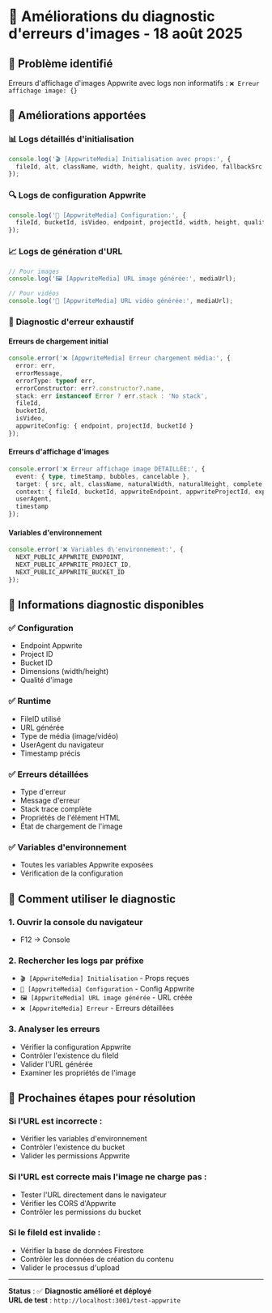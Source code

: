# 🐛 Améliorations du diagnostic d'erreurs d'images - 18 août 2025

## 🎯 Problème identifié
Erreurs d'affichage d'images Appwrite avec logs non informatifs : `❌ Erreur affichage image: {}`

## 🔧 Améliorations apportées

### 📊 **Logs détaillés d'initialisation**
```typescript
console.log('🎬 [AppwriteMedia] Initialisation avec props:', {
  fileId, alt, className, width, height, quality, isVideo, fallbackSrc, timestamp
});
```

### 🔍 **Logs de configuration Appwrite**
```typescript
console.log('🔧 [AppwriteMedia] Configuration:', {
  fileId, bucketId, isVideo, endpoint, projectId, width, height, quality
});
```

### 📈 **Logs de génération d'URL**
```typescript
// Pour images
console.log('🖼️ [AppwriteMedia] URL image générée:', mediaUrl);

// Pour vidéos  
console.log('🎥 [AppwriteMedia] URL vidéo générée:', mediaUrl);
```

### 🚨 **Diagnostic d'erreur exhaustif**

#### **Erreurs de chargement initial**
```typescript
console.error('❌ [AppwriteMedia] Erreur chargement média:', {
  error: err,
  errorMessage,
  errorType: typeof err,
  errorConstructor: err?.constructor?.name,
  stack: err instanceof Error ? err.stack : 'No stack',
  fileId,
  bucketId,
  isVideo,
  appwriteConfig: { endpoint, projectId, bucketId }
});
```

#### **Erreurs d'affichage d'images**
```typescript
console.error('❌ Erreur affichage image DÉTAILLÉE:', {
  event: { type, timeStamp, bubbles, cancelable },
  target: { src, alt, className, naturalWidth, naturalHeight, complete },
  context: { fileId, bucketId, appwriteEndpoint, appwriteProjectId, expectedUrl },
  userAgent,
  timestamp
});
```

#### **Variables d'environnement**
```typescript
console.error('❌ Variables d\'environnement:', {
  NEXT_PUBLIC_APPWRITE_ENDPOINT,
  NEXT_PUBLIC_APPWRITE_PROJECT_ID, 
  NEXT_PUBLIC_APPWRITE_BUCKET_ID
});
```

## 🎯 **Informations diagnostic disponibles**

### ✅ **Configuration**
- Endpoint Appwrite
- Project ID  
- Bucket ID
- Dimensions (width/height)
- Qualité d'image

### ✅ **Runtime**
- FileID utilisé
- URL générée
- Type de média (image/vidéo)
- UserAgent du navigateur
- Timestamp précis

### ✅ **Erreurs détaillées** 
- Type d'erreur
- Message d'erreur
- Stack trace complète
- Propriétés de l'élément HTML
- État de chargement de l'image

### ✅ **Variables d'environnement**
- Toutes les variables Appwrite exposées
- Vérification de la configuration

## 🔬 **Comment utiliser le diagnostic**

### 1. **Ouvrir la console du navigateur**
- F12 → Console

### 2. **Rechercher les logs par préfixe**
- `🎬 [AppwriteMedia] Initialisation` - Props reçues
- `🔧 [AppwriteMedia] Configuration` - Config Appwrite  
- `🖼️ [AppwriteMedia] URL image générée` - URL créée
- `❌ [AppwriteMedia] Erreur` - Erreurs détaillées

### 3. **Analyser les erreurs**
- Vérifier la configuration Appwrite
- Contrôler l'existence du fileId
- Valider l'URL générée
- Examiner les propriétés de l'image

## 🚀 **Prochaines étapes pour résolution**

### Si l'URL est incorrecte :
- Vérifier les variables d'environnement
- Contrôler l'existence du bucket  
- Valider les permissions Appwrite

### Si l'URL est correcte mais l'image ne charge pas :
- Tester l'URL directement dans le navigateur
- Vérifier les CORS d'Appwrite
- Contrôler les permissions du bucket

### Si le fileId est invalide :
- Vérifier la base de données Firestore
- Contrôler les données de création du contenu
- Valider le processus d'upload

---

**Status** : ✅ **Diagnostic amélioré et déployé**  
**URL de test** : `http://localhost:3001/test-appwrite`
